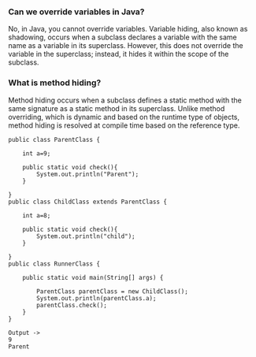 
### Can we override variables in Java?
No, in Java, you cannot override variables. Variable hiding, also known as shadowing, occurs when a subclass declares a variable 
with the same name as a variable in its superclass. 
However, this does not override the variable in the superclass; instead, it hides it within the scope of the subclass.

### What is method hiding?
Method hiding occurs when a subclass defines a static method with the same signature as a static method in its superclass. 
Unlike method overriding, which is dynamic and based on the runtime type of objects, 
method hiding is resolved at compile time based on the reference type.

```
public class ParentClass {

    int a=9;

    public static void check(){
        System.out.println("Parent");
    }

}
public class ChildClass extends ParentClass {

    int a=8;

    public static void check(){
        System.out.println("child");
    }

}
public class RunnerClass {

    public static void main(String[] args) {

        ParentClass parentClass = new ChildClass();
        System.out.println(parentClass.a);
        parentClass.check();
    }
}

Output -> 
9
Parent
```
